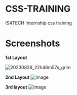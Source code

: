 # CSS-TRAINING

IS4TECH Internship css training

# Screenshots
**1st Layout**

![20230828_22h46m57s_grim](https://github.com/ayee-lucas/CSS-TRAINING/assets/108323739/e7d144fe-941e-41a4-ba68-b43bb125c1d7)

**2nd Layout**
![image](https://github.com/ayee-lucas/CSS-TRAINING/assets/108323739/17b531de-fbf2-4a4d-82dc-0d34230b8ef3)

**3rd layout**
![image](https://github.com/ayee-lucas/CSS-TRAINING/assets/108323739/1d23fba7-2df7-4f6f-a9ba-0b2f5eb9fec6)
